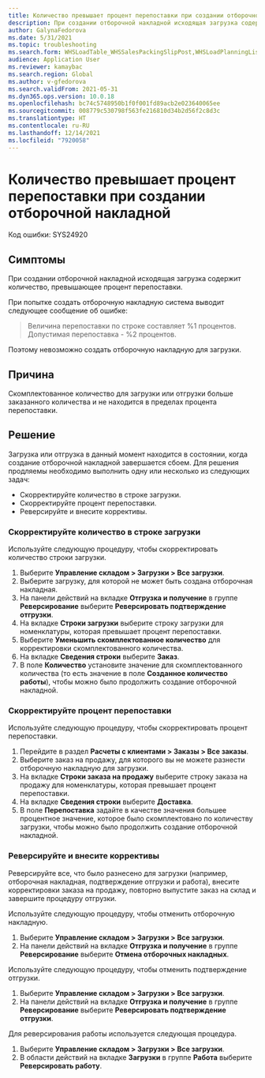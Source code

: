 ```yaml
---
title: Количество превышает процент перепоставки при создании отборочной накладной
description: При создании отборочной накладной исходящая загрузка содержит количество, превышающее процент перепоставки.
author: GalynaFedorova
ms.date: 5/31/2021
ms.topic: troubleshooting
ms.search.form: WHSLoadTable_WHSSalesPackingSlipPost,WHSLoadPlanningListPage_WHSSalesPackingSlipPost,WHSLoadPlanningWorkbench_WHSSalesPackingSlipPost
audience: Application User
ms.reviewer: kamaybac
ms.search.region: Global
ms.author: v-gfedorova
ms.search.validFrom: 2021-05-31
ms.dyn365.ops.version: 10.0.18
ms.openlocfilehash: bc74c5748950b1f0f001fd89acb2e023640065ee
ms.sourcegitcommit: 008779c530798f563fe216810d34b2d56f2c8d3c
ms.translationtype: HT
ms.contentlocale: ru-RU
ms.lasthandoff: 12/14/2021
ms.locfileid: "7920058"
---
```

# <a name="quantity-exceeds-over-delivery-percentage-during-packing-slip-generation"></a>Количество превышает процент перепоставки при создании отборочной накладной

Код ошибки: SYS24920

## <a name="symptoms"></a>Симптомы

При создании отборочной накладной исходящая загрузка содержит количество, превышающее процент перепоставки.

При попытке создать отборочную накладную система выводит следующее сообщение об ошибке:

> Величина перепоставки по строке составляет %1 процентов. Допустимая перепоставка - %2 процентов.

Поэтому невозможно создать отборочную накладную для загрузки.

## <a name="cause"></a>Причина

Скомплектованное количество для загрузки или отгрузки больше заказанного количества и не находится в пределах процента перепоставки.

## <a name="resolution"></a>Решение

Загрузка или отгрузка в данный момент находится в состоянии, когда создание отборочной накладной завершается сбоем. Для решения продляемы необходимо выполнить одну или несколько из следующих задач:

- Скорректируйте количество в строке загрузки.
- Скорректируйте процент перепоставки.
- Реверсируйте и внесите коррективы.

### <a name="adjust-the-load-line-quantity"></a>Скорректируйте количество в строке загрузки

Используйте следующую процедуру, чтобы скорректировать количество строки загрузки.

1. Выберите **Управление складом \> Загрузки \> Все загрузки**.
1. Выберите загрузку, для которой не может быть создана отборочная накладная.
1. На панели действий на вкладке **Отгрузка и получение** в группе **Реверсирование** выберите **Реверсировать подтверждение отгрузки**.
1. На вкладке **Строки загрузки** выберите строку загрузки для номенклатуры, которая превышает процент перепоставки.
1. Выберите **Уменьшить скомплектованное количество** для корректировки скомплектованного количества.
1. На вкладке **Сведения строки** выберите **Заказ**.
1. В поле **Количество** установите значение для скомплектованного количества (то есть значение в поле **Созданное количество работы**), чтобы можно было продолжить создание отборочной накладной.

### <a name="adjust-the-over-delivery-percentage"></a>Скорректируйте процент перепоставки

Используйте следующую процедуру, чтобы скорректировать процент перепоставки.

1. Перейдите в раздел **Расчеты с клиентами \> Заказы \> Все заказы**.
1. Выберите заказ на продажу, для которого вы не можете разнести отборочную накладную для загрузки.
1. На вкладке **Строки заказа на продажу** выберите строку заказа на продажу для номенклатуры, которая превышает процент перепоставки.
1. На вкладке **Сведения строки** выберите **Доставка**.
1. В поле **Перепоставка** задайте в качестве значения большее процентное значение, которое было скомплектовано по количеству загрузки, чтобы можно было продолжить создание отборочной накладной.

### <a name="reverse-and-make-adjustments"></a>Реверсируйте и внесите коррективы

Реверсируйте все, что было разнесено для загрузки (например, отборочная накладная, подтверждение отгрузки и работа), внесите корректировки заказа на продажу, повторно выпустите заказ на склад и завершите процедуру отгрузки.

Используйте следующую процедуру, чтобы отменить отборочную накладную.

1. Выберите **Управление складом \> Загрузки \> Все загрузки**.
1. На панели действий на вкладке **Отгрузка и получение** в группе **Реверсирование** выберите **Отмена отборочных накладных**.

Используйте следующую процедуру, чтобы отменить подтверждение отгрузки.

1. Выберите **Управление складом \> Загрузки \> Все загрузки**.
1. На панели действий на вкладке **Отгрузка и получение** в группе **Реверсирование** выберите **Реверсировать подтверждение отгрузки**.

Для реверсирования работы используется следующая процедура.

1. Выберите **Управление складом \> Загрузки \> Все загрузки**.
1. В области действий на вкладке **Загрузки** в группе **Работа** выберите **Реверсировать работу**.
